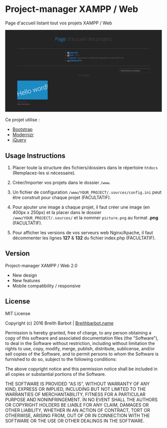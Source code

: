 # Project-manager XAMPP / Web
Page d'accueil listant tout vos projets XAMPP / Web

![Project-manager XAMPP / Web](.sources/Project-manager_XAMPP_Web.png "Project-manager XAMPP / Web")

Ce projet utilise :
* [Bootstrap](http://getbootstrap.com/)
* [Modernizr](https://modernizr.com/)
* [jQuery](http://jquery.com/)


## Usage Instructions

1. Placer toute la structure des fichiers/dossiers dans le répertoire `htdocs` (Remplacez-les si nécessaire).

2. Créer/Importer vos projets dans le dossier `/www`.

3. Un fichier de configuration `/www/YOUR_PROJECT/.sources/config.ini` peut être construit pour chaque projet (FACULTATIF).

4. Pour ajouter une image à chaque projet, il faut créer une image (en 400px x 250px) et la placer dans le dossier `/www/YOUR_PROJECT/.sources/` et la nommer `picture.png` au format **.png** (FACULTATIF).

5. Pour afficher les versions de vos serveurs web Nginx/Apache, il faut décommenter les lignes **127** & **132** du fichier index.php (FACULTATIF).


## Version

Project-manager XAMPP / Web 2.0
- New design
- New features
- Mobile compatibility / responsive
 
 
## License

MIT License

Copyright (c) 2016 Breith Barbot | [Breithbarbot.name](https://breithbarbot.name/)

Permission is hereby granted, free of charge, to any person obtaining a copy
of this software and associated documentation files (the "Software"), to deal
in the Software without restriction, including without limitation the rights
to use, copy, modify, merge, publish, distribute, sublicense, and/or sell
copies of the Software, and to permit persons to whom the Software is
furnished to do so, subject to the following conditions:

The above copyright notice and this permission notice shall be included in all
copies or substantial portions of the Software.

THE SOFTWARE IS PROVIDED "AS IS", WITHOUT WARRANTY OF ANY KIND, EXPRESS OR
IMPLIED, INCLUDING BUT NOT LIMITED TO THE WARRANTIES OF MERCHANTABILITY,
FITNESS FOR A PARTICULAR PURPOSE AND NONINFRINGEMENT. IN NO EVENT SHALL THE
AUTHORS OR COPYRIGHT HOLDERS BE LIABLE FOR ANY CLAIM, DAMAGES OR OTHER
LIABILITY, WHETHER IN AN ACTION OF CONTRACT, TORT OR OTHERWISE, ARISING FROM,
OUT OF OR IN CONNECTION WITH THE SOFTWARE OR THE USE OR OTHER DEALINGS IN THE
SOFTWARE.